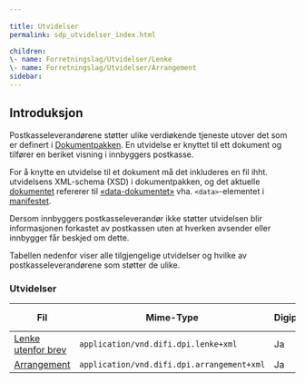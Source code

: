 ```yaml
---
  
title: Utvidelser  
permalink: sdp_utvidelser_index.html

children:  
\- name: Forretningslag/Utvidelser/Lenke  
\- name: Forretningslag/Utvidelser/Arrangement
sidebar:
---
```


## Introduksjon

Postkasseleverandørene støtter ulike verdiøkende tjeneste utover det som
er definert i [Dokumentpakken](../Dokumentpakke/). En utvidelse er knyttet
til ett dokument og tilfører en beriket visning i innbyggers postkasse.

For å knytte en utvidelse til et dokument må det inkluderes en fil ihht.
utvidelsens XML-schema (XSD) i dokumentpakken, og det aktuelle
[dokumentet](../../begrep/Dokument.md) refererer til
[«data-dokumentet»](../../begrep/DokumentData.md) vha. `<data>`-elementet
i [manifestet](../Dokumentpakke/Manifest.md).

Dersom innbyggers postkasseleverandør ikke støtter utvidelsen blir
informasjonen forkastet av postkassen uten at hverken avsender eller
innbygger får beskjed om dette.

Tabellen nedenfor viser alle tilgjengelige utvidelser og hvilke av
postkasseleverandørene som støtter de ulike.

### Utvidelser

| Fil     | Mime-Type      | Digipost | e-Boks |
| --- | --- | --- | --- |
| [Lenke utenfor brev](Lenke.md) | `application/vnd.difi.dpi.lenke+xml`       | Ja       | Ja     |
| [Arrangement](Arrangement.md)  | `application/vnd.difi.dpi.arrangement+xml` | Ja       | Ja     |
